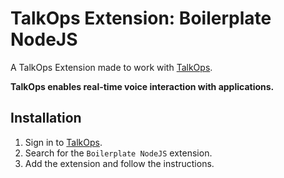 # TalkOps Extension: Boilerplate NodeJS

A TalkOps Extension made to work with [TalkOps](https://talkops.app).

**TalkOps enables real-time voice interaction with applications.**


## Installation

1. Sign in to [TalkOps](https://talkops.app).
2. Search for the `Boilerplate NodeJS` extension.
3. Add the extension and follow the instructions.
